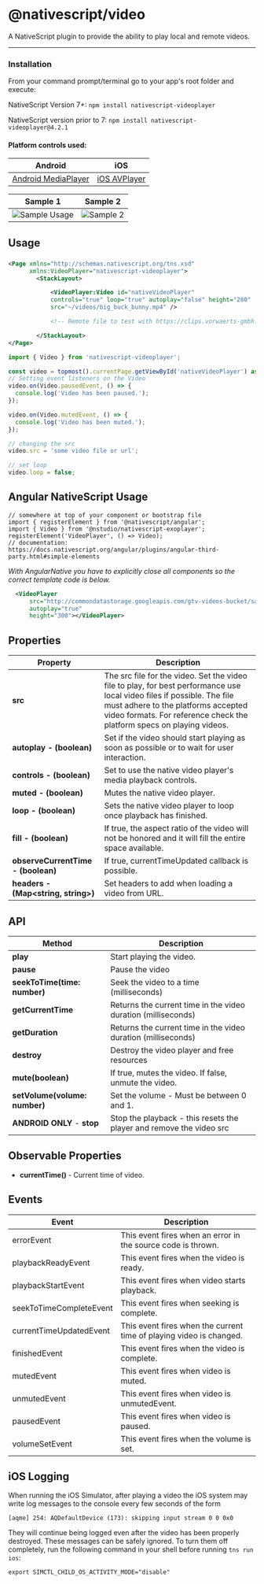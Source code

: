 # @nativescript/video

A NativeScript plugin to provide the ability to play local and remote videos.

---

### Installation

From your command prompt/terminal go to your app's root folder and execute:

NativeScript Version 7+:
`npm install nativescript-videoplayer`

NativeScript version prior to 7:
`npm install nativescript-videoplayer@4.2.1`

#### Platform controls used:

| Android                                                                                       | iOS                                                                                                                               |
| --------------------------------------------------------------------------------------------- | --------------------------------------------------------------------------------------------------------------------------------- |
| [Android MediaPlayer](https://developer.android.com/reference/android/media/MediaPlayer.html) | [iOS AVPlayer](https://developer.apple.com/library/prerelease/ios/documentation/AVFoundation/Reference/AVPlayer_Class/index.html) |

| Sample 1                                 | Sample 2                                   |
| ---------------------------------------- | ------------------------------------------ |
| ![Sample Usage](./screenshots/video.gif) | ![Sample 2](./screenshots/videoplayer.gif) |

## Usage

###

```XML
<Page xmlns="http://schemas.nativescript.org/tns.xsd"
      xmlns:VideoPlayer="nativescript-videoplayer">
        <StackLayout>

            <VideoPlayer:Video id="nativeVideoPlayer"
            controls="true" loop="true" autoplay="false" height="280"
            src="~/videos/big_buck_bunny.mp4" />

            <!-- Remote file to test with https://clips.vorwaerts-gmbh.de/big_buck_bunny.mp4 -->

        </StackLayout>
</Page>
```

```typescript
import { Video } from 'nativescript-videoplayer';

const video = topmost().currentPage.getViewById('nativeVideoPlayer') as Video;
// Setting event listeners on the Video
video.on(Video.pausedEvent, () => {
  console.log('Video has been paused.');
});

video.on(Video.mutedEvent, () => {
  console.log('Video has been muted.');
});

// changing the src
video.src = 'some video file or url';

// set loop
video.loop = false;
```

## Angular NativeScript Usage

```TS
// somewhere at top of your component or bootstrap file
import { registerElement } from '@nativescript/angular';
import { Video } from '@nstudio/nativescript-exoplayer';
registerElement('VideoPlayer', () => Video);
// documentation: https://docs.nativescript.org/angular/plugins/angular-third-party.html#simple-elements
```

_With AngularNative you have to explicitly close all components so the correct template code is below._

```XML
  <VideoPlayer
      src="http://commondatastorage.googleapis.com/gtv-videos-bucket/sample/BigBuckBunny.mp4"
      autoplay="true"
      height="300"></VideoPlayer>
```

## Properties

| Property                            | Description                                                                                                                                                                                                                             |
| ----------------------------------- | --------------------------------------------------------------------------------------------------------------------------------------------------------------------------------------------------------------------------------------- |
| **src**                             | The src file for the video. Set the video file to play, for best performance use local video files if possible. The file must adhere to the platforms accepted video formats. For reference check the platform specs on playing videos. |
| **autoplay - (boolean)**            | Set if the video should start playing as soon as possible or to wait for user interaction.                                                                                                                                              |
| **controls - (boolean)**            | Set to use the native video player's media playback controls.                                                                                                                                                                           |
| **muted - (boolean)**               | Mutes the native video player.                                                                                                                                                                                                          |
| **loop - (boolean)**                | Sets the native video player to loop once playback has finished.                                                                                                                                                                        |
| **fill - (boolean)**                | If true, the aspect ratio of the video will not be honored and it will fill the entire space available.                                                                                                                                 |
| **observeCurrentTime - (boolean)**  | If true, currentTimeUpdated callback is possible.                                                                                                                                                                                       |
| **headers - (Map<string, string>)** | Set headers to add when loading a video from URL.                                                                                                                                                                                       |

## API

| Method                        | Description                                                         |
| ----------------------------- | ------------------------------------------------------------------- |
| **play**                      | Start playing the video.                                            |
| **pause**                     | Pause the video                                                     |
| **seekToTime(time: number)**  | Seek the video to a time (milliseconds)                             |
| **getCurrentTime**            | Returns the current time in the video duration (milliseconds)       |
| **getDuration**               | Returns the current time in the video duration (milliseconds)       |
| **destroy**                   | Destroy the video player and free resources                         |
| **mute(boolean)**             | If true, mutes the video. If false, unmute the video.               |
| **setVolume(volume: number)** | Set the volume - Must be between 0 and 1.                           |
| **ANDROID ONLY** - **stop**   | Stop the playback - this resets the player and remove the video src |

## Observable Properties

- **currentTime()** - Current time of video.

## Events

| Event                   | Description                                                         |
| ----------------------- | ------------------------------------------------------------------- |
| errorEvent              | This event fires when an error in the source code is thrown.        |
| playbackReadyEvent      | This event fires when the video is ready.                           |
| playbackStartEvent      | This event fires when video starts playback.                        |
| seekToTimeCompleteEvent | This event fires when seeking is complete.                          |
| currentTimeUpdatedEvent | This event fires when the current time of playing video is changed. |
| finishedEvent           | This event fires when the video is complete.                        |
| mutedEvent              | This event fires when video is muted.                               |
| unmutedEvent            | This event fires when video is unmutedEvent.                        |
| pausedEvent             | This event fires when video is paused.                              |
| volumeSetEvent          | This event fires when the volume is set.                            |

## iOS Logging

When running the iOS Simulator, after playing a video the iOS system may write
log messages to the console every few seconds of the form

```
[aqme] 254: AQDefaultDevice (173): skipping input stream 0 0 0x0
```

They will continue being logged even after the video has been properly destroyed.
These messages can be safely ignored. To turn them off completely, run the following
command in your shell before running `tns run ios`:

```
export SIMCTL_CHILD_OS_ACTIVITY_MODE="disable"
```

